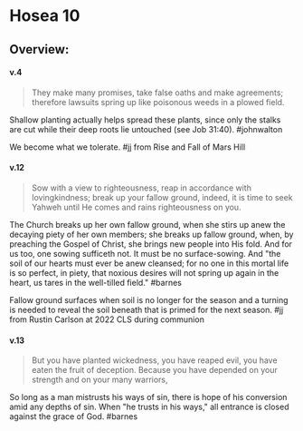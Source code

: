 # Hosea 10

## Overview:



#### v.4
>They make many promises, take false oaths and make agreements; therefore lawsuits spring up like poisonous weeds in a plowed field.

Shallow planting actually helps spread these plants, since only the stalks are cut while their deep roots lie untouched (see Job 31:40).
#johnwalton 

We become what we tolerate.
#jj from Rise and Fall of Mars Hill

#### v.12
>Sow with a view to righteousness, reap in accordance with lovingkindness; break up your fallow ground, indeed, it is time to seek Yahweh until He comes and rains righteousness on you.

The Church breaks up her own fallow ground, when she stirs up anew the decaying piety of her own members; she breaks up fallow ground, when, by preaching the Gospel of Christ, she brings new people into His fold. And for us too, one sowing sufficeth not. It must be no surface-sowing. And "the soil of our hearts must ever be anew cleansed; for no one in this mortal life is so perfect, in piety, that noxious desires will not spring up again in the heart, us tares in the well-tilled field."
#barnes 

Fallow ground surfaces when soil is no longer for the season and a turning is needed to reveal the soil beneath that is primed for the next season.
#jj from Rustin Carlson at 2022 CLS during communion


#### v.13
>But you have planted wickedness, you have reaped evil, you have eaten the fruit of deception. Because you have depended on your strength and on your many warriors,

So long as a man mistrusts his ways of sin, there is hope of his conversion amid any depths of sin. When "he trusts in his ways," all entrance is closed against the grace of God.
#barnes 

